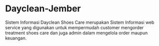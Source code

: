 # Dayclean-Jember
Sistem Informasi Dayclean Shoes Care merupakan Sistem Informasi web service yang digunakan untuk mempermudah customer mengorder treatment shoes care dan juga admin dalam mengelola order maupun keuangan.
